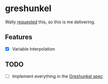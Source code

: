 # greshunkel

Wally [requested](https://twitter.com/WAallLy/status/687059807518367744) this, so this is me delivering.

## Features
- [x] Variable Interpolation

## TODO
- [ ] Implement everything in the [Greshunkel spec](http://38-moths.shithouse.tv/greshunkel.html)
